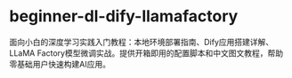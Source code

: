 # beginner-dl-dify-llamafactory
面向小白的深度学习实践入门教程：本地环境部署指南、Dify应用搭建详解、LLaMA Factory模型微调实战。提供开箱即用的配置脚本和中文图文教程，帮助零基础用户快速构建AI应用。
